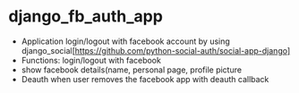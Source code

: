 # django_fb_auth_app

* Application login/logout with facebook account by 
using django_social[https://github.com/python-social-auth/social-app-django] 
* Functions: login/logout with facebook
* show facebook details(name, personal page, profile picture
* Deauth when user removes the facebook app with deauth callback
